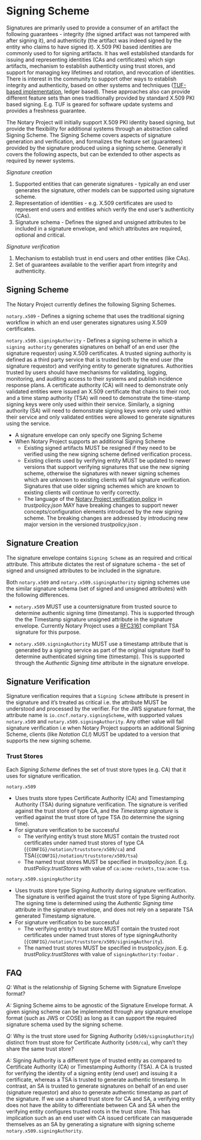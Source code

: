 # Signing Scheme

Signatures are primarily used to provide a consumer of an artifact the following guarantees - integrity (the signed artifact was not tampered with after signing it), and authenticity (the artifact was indeed signed by the entity who claims to have signed it).
X.509 PKI based identities are commonly used to for signing artifacts.
It has well established standards for issuing and representing identities (CAs and certificates) which sign artifacts, mechanism to establish authenticity using trust stores, and support for managing key lifetimes and rotation, and revocation of identities.
There is interest in the community to support other ways to establish integrity and authenticity, based on other systems and techniques ([TUF-based implementation](https://github.com/notaryproject/notary), ledger based).
These approaches also can provide different feature sets than ones traditionally provided by standard X.509 PKI based signing.
E.g. TUF is geared for software update systems and provides a freshness guarantee.

The Notary Project will initially support X.509 PKI identity based signing, but provide the flexibility for additional systems through an abstraction called Signing Scheme.
The Signing Scheme covers aspects of signature generation and verification, and formalizes the feature set (guarantees) provided by the signature produced using a signing scheme.
Generally it covers the following aspects, but can be extended to other aspects as required by newer systems.

*Signature creation*

1. Supported entities that can generate signatures - typically an end user generates the signature, other models can be supported using signature scheme.
2. Representation of identities - e.g. X.509 certificates are used to represent end users and entities which verify the end user’s authenticity (CAs).
3. Signature schema - Defines the signed and unsigned attributes to be included in a signature envelope, and which attributes are required, optional and critical.

*Signature verification*

1. Mechanism to establish trust in end users and other entities (like CAs).
1. Set of guarantees available to the verifier apart from integrity and authenticity.

## Signing Scheme

The Notary Project currently defines the following Signing Schemes.

`notary.x509` - Defines a signing scheme that uses the traditional signing workflow in which an end user generates signatures using X.509 certificates.

`notary.x509.signingAuthority` - Defines a signing scheme in which a `signing authority` generates signatures on behalf of an end user (the signature requestor) using X.509 certificates.
A trusted signing authority is defined as a third party service that is trusted both by the end user (the signature requestor) and verifying entity to generate signatures.
Authorities trusted by users should have mechanisms for validating, logging, monitoring, and auditing access to their systems and publish incidence response plans.
A certificate authority (CA) will need to demonstrate only validated entities were issued an X.509 certificate that chains to their root, and a time stamp authority (TSA) will need to demonstrate the time-stamp signing keys were only used within their service.
Similarly, a signing authority (SA) will need to demonstrate signing keys were only used within their service and only validated entities were allowed to generate signatures using the service.

* A signature envelope can only specify one Signing Scheme
* When Notary Project supports an additional Signing Scheme
  * Existing signed artifacts MUST be resigned if they need to be verified using the new signing scheme defined verification process.
  * Existing clients used by verifying entity MUST be updated to newer versions that support verifying signatures that use the new signing scheme, otherwise the signatures with newer signing schemes which are unknown to existing clients will fail signature verification. Signatures that use older signing schemes which are known to existing clients will continue to verify correctly.
  * The language of the [Notary Project verification policy](./trust-store-trust-policy.md) in *trustpolicy.json* MAY have breaking changes to support newer concepts/configuration elements introduced by the new signing scheme.
  The breaking changes are addressed by introducing new major version in the versioned *trustpolicy.json* .

## Signature Creation

The signature envelope contains `Signing Scheme` as an required and critical attribute.
This attribute dictates the rest of signature schema - the set of signed and unsigned attributes to be included in the signature.

Both `notary.x509` and `notary.x509.signingAuthority` signing schemes use the similar signature schema (set of signed and unsigned attributes) with the following differences.

* `notary.x509` MUST use a countersignature from trusted source to determine authentic signing time (timestamp).
This is supported through the the Timestamp signature unsigned attribute in the signature envelope. Currently Notary Project uses a [RFC3161](ietf-rfc3161) compliant TSA signature for this purpose.

* `notary.x509.signingAuthority` MUST use a timestamp attribute that is generated by a signing service as part of the original signature itself to determine authenticated signing time (timestamp).
This is supported through the *Authentic Signing time* attribute in the signature envelope.

## Signature Verification

Signature verification requires that a `Signing Scheme` attribute is present in the signature and it’s treated as critical i.e. the attribute MUST be understood and processed by the verifier.
For the JWS signature format, the attribute name is `io.cncf.notary.signingScheme`, with supported values `notary.x509` and `notary.x509.signingAuthority`.
Any other value will fail signature verification i.e when Notary Project supports an additional Signing Scheme, clients (like *Notation CLI*) MUST be updated to a version that supports the new signing scheme.

### Trust Stores

Each *Signing Scheme* defines the set of trust store types (e.g. CA) that it uses for signature verification.

`notary.x509`

* Uses trusts store types Certificate Authority (CA) and Timestamping Authority (TSA) during signature verification.
The signature is verified against the trust store of type CA, and the *Timestamp signature* is verified against the trust store of type TSA (to determine the signing time).
* For signature verification to be successful
  * The verifying entity’s trust store MUST contain the trusted root certificates under named trust stores of type CA (`{CONFIG}/notation/truststore/x509/ca`) and TSA(`{CONFIG}/notation/truststore/x509/tsa`)
  * The named trust stores MUST be specified in *trustpolicy.json*. E.g. *trustPolicy.trustStores* with value of `ca:acme-rockets,tsa:acme-tsa`.

`notary.x509.signingAuthority`

* Uses trusts store type Signing Authority during signature verification.
The signature is verified against the trust store of type Signing Authority.
The signing time is determined using the *Authentic Signing time* attribute in the signature envelope, and does not rely on a separate TSA generated Timestamp signature.
* For signature verification to be successful
  * The verifying entity’s trust store MUST contain the trusted root certificates under named trust stores of type signingAuthority (`{CONFIG}/notation/truststore/x509/signingAuthority`).
  * The named trust stores MUST be specified in *trustpolicy.json*. E.g. *trustPolicy.trustStores* with value of `signingAuthority:foobar` .

## FAQ

*Q:* What is the relationship of Signing Scheme with Signature Envelope format?

*A:* Signing Scheme aims to be agnostic of the Signature Envelope format.
A given signing scheme can be implemented through any signature envelope format (such as JWS or COSE) as long as it can support the required signature schema used by the signing scheme.

*Q:* Why is the trust store used for Signing Authority (`x509/signingAuthority`) distinct from trust store for Certificate Authority (`x509/ca`), why can’t they share the same trust store?

*A:* Signing Authority is a different type of trusted entity as compared to Certificate Authority (CA) or Timestamping Authority (TSA).
A CA is trusted for verifying the identity of a signing entity (end user) and issuing it a certificate, whereas a TSA is trusted to generate authentic timestamp.
In contrast, an SA is trusted to generate signatures on behalf of an end user (signature requestor) and also to generate authentic timestamp as part of the signature.
If we use a shared trust store for CA and SA, a verifying entity does not have the ability to differentiate between CA and SA when the verifying entity configures trusted roots in the trust store.
This has implication such as an end user with CA issued certificate can masquerade themselves as an SA by generating a signature with signing scheme `notary.x509.signingAuthority`.

[ietf-rfc3161]: https://datatracker.ietf.org/doc/html/rfc3161#section-2.4.2
